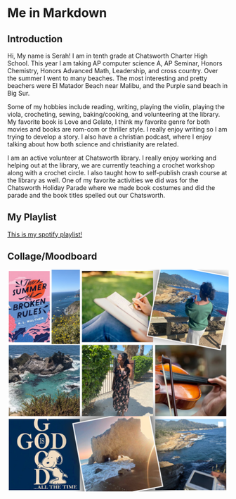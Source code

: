 # Me in Markdown

## Introduction

Hi, My name is Serah! I am in tenth grade at Chatsworth Charter High School. This year I am taking AP computer science A, AP Seminar, Honors Chemistry, Honors Advanced Math, Leadership, and cross country. Over the summer I went to many beaches. The most interesting and pretty beachers were El Matador Beach near Malibu, and the Purple sand beach in Big Sur.

Some of my hobbies include reading, writing, playing the violin, playing the viola, crocheting, sewing, baking/cooking, and volunteering at the library. My favorite book is Love and Gelato, I think my favorite genre for both movies and books are rom-com or thriller style. I really enjoy writing so I am trying to develop a story. I also have a christian podcast, where I enjoy talking about how both science and christianity are related.

I am an active volunteer at Chatsworth library. I really enjoy working and helping out at the library, we are currently teaching a crochet workshop along with a crochet circle. I also taught how to self-publish crash course at the library as well. One of my favorite activities we did was for the Chatsworth Holiday Parade where we made book costumes and did the parade and the book titles spelled out our Chatsworth. 

## My Playlist

[This is my spotify playlist! ]()

## Collage/Moodboard

![This my collage, about everything I like and who I am](meinmarkdown.png)
